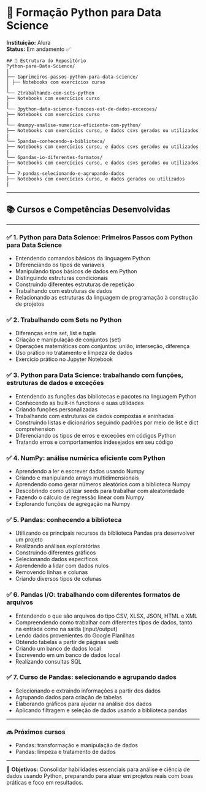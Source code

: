 # 🐍 Formação Python para Data Science  
**Instituição:** Alura  
**Status:** Em andamento ✅  

```
## 📂 Estrutura do Repositório
Python-para-Data-Science/
│
├── 1aprimeiros-passos-python-para-data-science/
│ ├── Notebooks com exercícios curso
│
└── 2trabalhando-com-sets-python
├── Notebooks com exercícios curso
|
└── 3python-data-science-funcoes-est-de-dados-excecoes/
├── Notebooks com exercícios curso
|
└── 4numpy-analise-numerica-eficiente-com-python/
├── Notebooks com exercícios curso, e dados csvs gerados ou utilizados
|
└── 5pandas-conhecendo-a-biblioteca/
├── Notebooks com exercícios curso, e dados csvs gerados ou utilizados
|
└── 6pandas-io-diferentes-formatos/
├── Notebooks com exercícios curso, e dados csvs gerados ou utilizados
|
└── 7-pandas-selecionando-e-agrupando-dados
├── Notebooks com exercícios curso, e dados gerados ou utilizados
|

```

---

## 📚 Cursos e Competências Desenvolvidas  

---

### ✅ 1. Python para Data Science: Primeiros Passos com Python para Data Science

- Entendendo comandos básicos da linguagem Python
- Diferenciando os tipos de variáveis
- Manipulando tipos básicos de dados em Python
- Distinguindo estruturas condicionais
- Construindo diferentes estruturas de repetição
- Trabalhando com estruturas de dados
- Relacionando as estruturas da linguagem de programação à construção de projetos

### ✅ 2. Trabalhando com Sets no Python

- Diferenças entre set, list e tuple
- Criação e manipulação de conjuntos (set)
- Operações matemáticas com conjuntos: união, interseção, diferença
- Uso prático no tratamento e limpeza de dados
- Exercício prático no Jupyter Notebook

### ✅ 3. Python para Data Science: trabalhando com funções, estruturas de dados e exceções

- Entendendo as funções das bibliotecas e pacotes na linguagem Python
- Conhecendo as built-in functions e suas utilidades
- Criando funções personalizadas
- Trabalhando com estruturas de dados compostas e aninhadas
- Construindo listas e dicionários seguindo padrões por meio de list e dict comprehension
- Diferenciando os tipos de erros e exceções em códigos Python
- Tratando erros e comportamentos indesejados em seu código

### ✅ 4. NumPy: análise numérica eficiente com Python

- Aprendendo a ler e escrever dados usando Numpy
- Criando e manipulando arrays multidimensionais
- Aprendendo como gerar números aleatórios com a biblioteca Numpy
- Descobrindo como utilizar seeds para trabalhar com aleatoriedade
- Fazendo o cálculo de regressão linear com Numpy
- Explorando funções de agregação na Numpy

### ✅ 5. Pandas: conhecendo a biblioteca

- Utilizando os principais recursos da biblioteca Pandas pra desenvolver um projeto
- Realizando análises exploratórias
- Construindo diferentes gráficos
- Selecionando dados específicos
- Aprendendo a lidar com dados nulos
- Removendo linhas e colunas
- Criando diversos tipos de colunas

### ✅ 6. Pandas I/O: trabalhando com diferentes formatos de arquivos

- Entendendo o que são arquivos do tipo CSV, XLSX, JSON, HTML e XML
- Compreendendo como trabalhar com diferentes tipos de dados, tanto na entrada como na saída (input/output)
- Lendo dados provenientes do Google Planilhas
- Obtendo tabelas a partir de páginas web
- Criando um banco de dados local
- Escrevendo em um banco de dados local
- Realizando consultas SQL

### ✅ 7. Curso de Pandas: selecionando e agrupando dados

- Selecionando e extraindo informações a partir dos dados
- Agrupando dados para criação de tabelas
- Elaborando gráficos para ajudar na análise dos dados
- Aplicando filtragem e seleção de dados usando a biblioteca pandas

---

### 🔜 Próximos cursos  

- Pandas: transformação e manipulação de dados
- Pandas: limpeza e tratamento de dados

---

📌 **Objetivos:** Consolidar habilidades essenciais para análise e ciência de dados usando Python, preparando para atuar em projetos reais com boas práticas e foco em resultados.  
